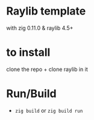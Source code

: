 # Raylib template 

with zig 0.11.0 & raylib 4.5+


# to install 

clone the repo + clone raylib in it

# Run/Build
- `zig build` or `zig build run`
